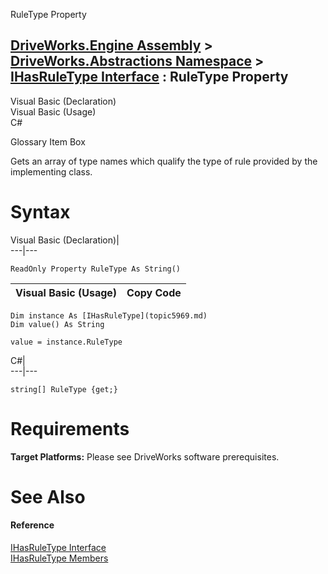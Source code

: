 RuleType Property   
  
[DriveWorks.Engine Assembly](topic2156.md) > [DriveWorks.Abstractions Namespace](topic5939.md) > [IHasRuleType Interface](topic5969.md) : RuleType Property  
---  
  
Visual Basic (Declaration)    
Visual Basic (Usage)    
C# 

Glossary Item Box

Gets an array of type names which qualify the type of rule provided by the implementing class. 

# Syntax

Visual Basic (Declaration)|   
---|---  
      
    
    ReadOnly Property RuleType As String()  
  
Visual Basic (Usage)| Copy Code  
---|---  
      
    
    Dim instance As [IHasRuleType](topic5969.md)
    Dim value() As String
     
    value = instance.RuleType  
  
C#|   
---|---  
      
    
    string[] RuleType {get;}  
  
# Requirements

**Target Platforms:** Please see DriveWorks software prerequisites.

# See Also

#### Reference

[IHasRuleType Interface](topic5969.md)   
[IHasRuleType Members](topic5970.md)


